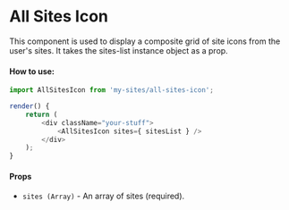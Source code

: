 All Sites Icon
==============

This component is used to display a composite grid of site icons from the user's sites. It takes the sites-list instance object as a prop.

#### How to use:

```js
import AllSitesIcon from 'my-sites/all-sites-icon';

render() {
	return (
		<div className="your-stuff">
			<AllSitesIcon sites={ sitesList } />
		</div>
	);
}
```

#### Props

* `sites (Array)` - An array of sites (required).
